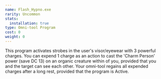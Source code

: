 ```yaml
---
name: Flash_Hypno.exe
rarity: Uncommon
stats:
  installation: true
type: Omni-tool Program
cost: 0
weight: 0
---
```

This program activates strobes in the user's visor/eyewear with 3 powerful charges. You can expend 1 charge as an
action to cast the 'Charm Person' power (save DC 13) on an organic creature within <me-distance length="25" /> of you, provided that you and the
target can see each other. Your omni-tool regains all expended charges after a long rest, provided that the program is
Active.
